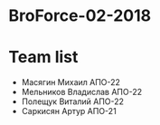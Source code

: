 # BroForce-02-2018

# Team list
- Масягин Михаил АПО-22
- Мельников Владислав АПО-22
- Полещук Виталий АПО-22
- Саркисян Артур АПО-21